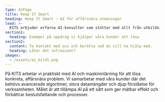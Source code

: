 ```yaml
---
type: AiPage
title: Keep IT Smart
heading: Keep It Smart – AI för affärsnära utmaningar
lead: >-
  KITS erbjuder erfarna AI-konsulter som stöttar med allt från utbildning och arkitektur till komplex problemlösning.
section1:
  heading: Exempel på uppdrag vi hjälper våra kunder att lösa
section2:
  content: Ta kontakt med oss och berätta vad du vill ha hjälp med.
  heading: Låter det intressant?
images:
  - /assets/ai_bild1.png
---
```


På KITS arbetar vi praktiskt med AI och maskininlärning för att lösa konkreta, affärsnära problem. Vi samarbetar med våra kunder där det behövs avancerade algoritmer, stora datamängder och djup förståelse för verksamheten. Målet är att tillämpa AI på ett sätt som ger mätbar effekt och förbättrar beslutsfattande och processer.
